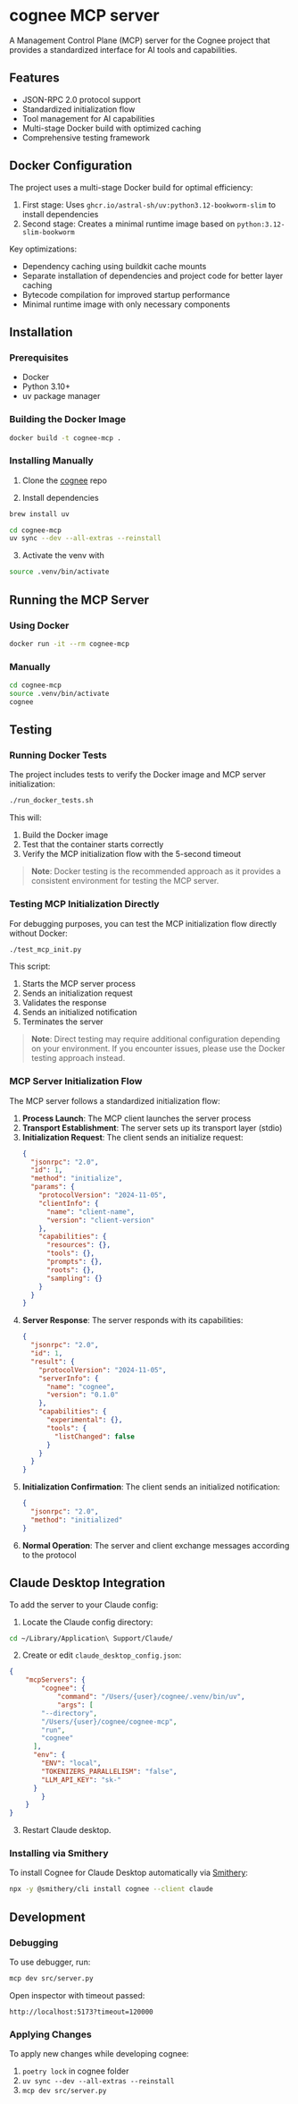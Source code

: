 # cognee MCP server

A Management Control Plane (MCP) server for the Cognee project that provides a standardized interface for AI tools and capabilities.

## Features

- JSON-RPC 2.0 protocol support
- Standardized initialization flow
- Tool management for AI capabilities
- Multi-stage Docker build with optimized caching
- Comprehensive testing framework

## Docker Configuration

The project uses a multi-stage Docker build for optimal efficiency:

1. First stage: Uses `ghcr.io/astral-sh/uv:python3.12-bookworm-slim` to install dependencies
2. Second stage: Creates a minimal runtime image based on `python:3.12-slim-bookworm`

Key optimizations:
- Dependency caching using buildkit cache mounts
- Separate installation of dependencies and project code for better layer caching
- Bytecode compilation for improved startup performance
- Minimal runtime image with only necessary components

## Installation

### Prerequisites

- Docker
- Python 3.10+
- uv package manager

### Building the Docker Image

```bash
docker build -t cognee-mcp .
```

### Installing Manually

1. Clone the [cognee](https://github.com/topoteretes/cognee) repo

2. Install dependencies

```bash
brew install uv
```

```bash
cd cognee-mcp
uv sync --dev --all-extras --reinstall
```

3. Activate the venv with

```bash
source .venv/bin/activate
```

## Running the MCP Server

### Using Docker

```bash
docker run -it --rm cognee-mcp
```

### Manually

```bash
cd cognee-mcp
source .venv/bin/activate
cognee
```

## Testing

### Running Docker Tests

The project includes tests to verify the Docker image and MCP server initialization:

```bash
./run_docker_tests.sh
```

This will:
1. Build the Docker image
2. Test that the container starts correctly
3. Verify the MCP initialization flow with the 5-second timeout

> **Note**: Docker testing is the recommended approach as it provides a consistent environment for testing the MCP server.

### Testing MCP Initialization Directly

For debugging purposes, you can test the MCP initialization flow directly without Docker:

```bash
./test_mcp_init.py
```

This script:
1. Starts the MCP server process
2. Sends an initialization request
3. Validates the response
4. Sends an initialized notification
5. Terminates the server

> **Note**: Direct testing may require additional configuration depending on your environment. If you encounter issues, please use the Docker testing approach instead.

### MCP Server Initialization Flow

The MCP server follows a standardized initialization flow:

1. **Process Launch**: The MCP client launches the server process
2. **Transport Establishment**: The server sets up its transport layer (stdio)
3. **Initialization Request**: The client sends an initialize request:
   ```json
   {
     "jsonrpc": "2.0",
     "id": 1,
     "method": "initialize",
     "params": {
       "protocolVersion": "2024-11-05",
       "clientInfo": {
         "name": "client-name",
         "version": "client-version"
       },
       "capabilities": {
         "resources": {},
         "tools": {},
         "prompts": {},
         "roots": {},
         "sampling": {}
       }
     }
   }
   ```
4. **Server Response**: The server responds with its capabilities:
   ```json
   {
     "jsonrpc": "2.0",
     "id": 1,
     "result": {
       "protocolVersion": "2024-11-05",
       "serverInfo": {
         "name": "cognee",
         "version": "0.1.0"
       },
       "capabilities": {
         "experimental": {},
         "tools": {
           "listChanged": false
         }
       }
     }
   }
   ```
5. **Initialization Confirmation**: The client sends an initialized notification:
   ```json
   {
     "jsonrpc": "2.0",
     "method": "initialized"
   }
   ```
6. **Normal Operation**: The server and client exchange messages according to the protocol

## Claude Desktop Integration

To add the server to your Claude config:

1. Locate the Claude config directory:
```bash
cd ~/Library/Application\ Support/Claude/
```

2. Create or edit `claude_desktop_config.json`:
```json
{
	"mcpServers": {
		"cognee": {
			"command": "/Users/{user}/cognee/.venv/bin/uv",
			"args": [
        "--directory",
        "/Users/{user}/cognee/cognee-mcp",
        "run",
        "cognee"
      ],
      "env": {
        "ENV": "local",
        "TOKENIZERS_PARALLELISM": "false",
        "LLM_API_KEY": "sk-"
      }
		}
	}
}
```

3. Restart Claude desktop.

### Installing via Smithery

To install Cognee for Claude Desktop automatically via [Smithery](https://smithery.ai/server/cognee):

```bash
npx -y @smithery/cli install cognee --client claude
```

## Development

### Debugging

To use debugger, run:
```bash
mcp dev src/server.py
```

Open inspector with timeout passed:
```
http://localhost:5173?timeout=120000
```

### Applying Changes

To apply new changes while developing cognee:

1. `poetry lock` in cognee folder
2. `uv sync --dev --all-extras --reinstall`
3. `mcp dev src/server.py`

